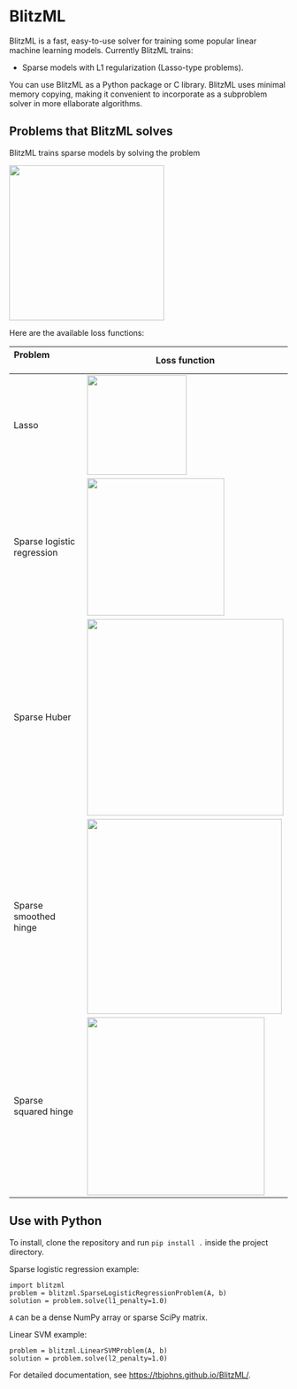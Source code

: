 # BlitzML

BlitzML is a fast, easy-to-use solver for training some popular linear
machine learning models.  Currently BlitzML trains:
* Sparse models with L1 regularization (Lasso-type problems).
<!-- * Linear models with piecewise losses and L2 regularization (such as linear SVMs). -->

You can use BlitzML as a Python package or C library.  BlitzML uses minimal memory copying, making it convenient to incorporate as a subproblem solver in more ellaborate algorithms.



## Problems that BlitzML solves

BlitzML trains sparse models by solving the problem

<img src="img/l1_obj.png" width="280" />

Here are the available loss functions:

| Problem                    | Loss function      |
| ---------------------------|--------------------|
| Lasso                      | <img src="img/square_loss.png" width="180" align="center" /> |
| Sparse logistic regression | <img src="img/logistic_loss.png" width="248" align="center" /> |
| Sparse Huber               | <img src="img/huber_loss.png" width="355" align="center" /> |
| Sparse smoothed hinge      | <img src="img/smooth_hinge_loss.png" width="352" align="center" /> |
| Sparse squared hinge       | <img src="img/squared_hinge_loss.png" width="321" align="center" /> |

<!--
Piecewise losses with l2 regularization:

| Problem                    | Loss function      |
| ---------------------------|--------------------|
| Linear SVM (hinge loss)    | .                  |
| Least absolute deviations  | .                  |
| Quantile regression        | .                  |
-->


## Use with Python

<!-- Install with `pip install blitzml`. -->
To install, clone the repository and run `pip install .` inside the project directory.

Sparse logistic regression example:
```
import blitzml
problem = blitzml.SparseLogisticRegressionProblem(A, b)
solution = problem.solve(l1_penalty=1.0)
```
`A` can be a dense NumPy array or sparse SciPy matrix.

Linear SVM example:
```
problem = blitzml.LinearSVMProblem(A, b)
solution = problem.solve(l2_penalty=1.0)
```
For detailed documentation, see https://tbjohns.github.io/BlitzML/.
